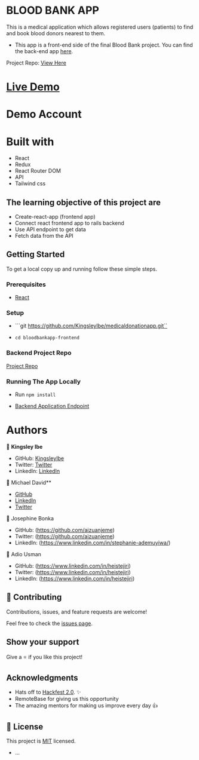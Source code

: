 # BLOOD BANK APP
This is a medical application which allows registered users (patients) to find and book blood donors nearest to them.
 
- This app is a front-end side of the final Blood Bank project. You can find the back-end app [here](https://github.com/Anny85-code/bloodbankapp-backend).
 
Project Repo:
[View Here](https://github.com/KingsleyIbe/medicaldonationapp)
 
# [Live Demo](https://prudenceconcept.com/)
 
# Demo Account
 
# Built with
 - React
 - Redux
 - React Router DOM
 - API
 - Tailwind css
 
 
## The learning objective of this project are
 
- Create-react-app (frontend app)
- Connect react frontend app to rails backend
- Use API endpoint to get data
- Fetch data from the API
 
## Getting Started
 
To get a local copy up and running follow these simple steps.
 
### Prerequisites
 
- [React](https://reactjs.org/tutorial/tutorial.html#prerequisites)
 
### Setup
 
- ```git https://github.com/KingsleyIbe/medicaldonationapp.git``
 
- ```cd bloodbankapp-frontend```
 
### Backend Project Repo
[Project Repo](https://github.com/Anny85-code/bloodbankapp-backend.git)
 
### Running The App Locally
 
- Run `npm install`
 
- [Backend Application Endpoint](https://bloodbankapihackfest.herokuapp.com)

# Authors
 
👤 **Kingsley Ibe**
 
- GitHub: [KingsleyIbe](https://github.com/KingsleyIbe)
- Twitter: [Twitter](https://twitter.com/ibekingsley2)
- LinkedIn: [LinkedIn](https://www.linkedin.com/in/kingsley-ibe/)
 
 
 👤 Michael David**
 
- [GitHub](https://github.com/Anny85-code)
- [LinkedIn](https://www.linkedin.com/in/aniekan-udo)
- [Twitter](https://www.linkedin.com/in/aniekan-udo)
 
👤 Josephine Bonka
 
- GitHub: (https://github.com/aizuanjeme)
- Twitter: (https://github.com/aizuanjeme)
- LinkedIn: (https://www.linkedin.com/in/stephanie-ademuyiwa/)

👤 Adio Usman
 
- GitHub: (https://www.linkedin.com/in/heistejiri)
- Twitter: (https://www.linkedin.com/in/heistejiri)
- LinkedIn: (https://www.linkedin.com/in/heistejiri)
 
 
## 🤝 Contributing
 
Contributions, issues, and feature requests are welcome!
 
Feel free to check the [issues page](https://github.com/KingsleyIbe/medicaldonationapp/issues).
 
## Show your support
 
Give a ⭐️ if you like this project!
 
## Acknowledgments
 
- Hats off to [Hackfest 2.0](https://www.behance.net/muratk). ✨
- RemoteBase for giving us this opportunity
- The amazing mentors for making us improve every day 👍
 
## 📝 License
 
This project is [MIT](./LICENCE) licensed.
* ...
 